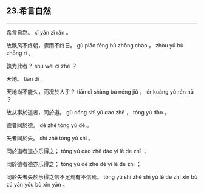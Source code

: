 ## 23.希言自然
---


<ruby><rbc><rb> 希言自然。 </rb></rbc>
  <rtc><rt> xī  yán  zì  rán 。</rt></rtc>
</ruby>

<ruby><rbc><rb> 故飘风不终朝，骤雨不终日。 </rb></rbc>
  <rtc><rt> gù  piāo  fēng  bù  zhōng  cháo ， zhòu  yǔ  bù  zhōng  rì 。</rt></rtc>
</ruby>

<ruby><rbc><rb> 孰为此者？ </rb></rbc>
  <rtc><rt> shú  wèi  cǐ  zhě ？</rt></rtc>
</ruby>

<ruby><rbc><rb> 天地。 </rb></rbc>
  <rtc><rt> tiān  dì 。</rt></rtc>
</ruby>

<ruby><rbc><rb> 天地尚不能久，而况於人乎？ </rb></rbc>
  <rtc><rt> tiān  dì  shàng  bù  néng  jiǔ ， ér  kuàng  yú  rén  hū ？</rt></rtc>
</ruby>

<ruby><rbc><rb> 故从事於道者，同於道。 </rb></rbc>
  <rtc><rt> gù  cóng  shì  yú  dào  zhě ， tóng  yú  dào 。</rt></rtc>
</ruby>

<ruby><rbc><rb> 德者同於德。 </rb></rbc>
  <rtc><rt> dé  zhě  tóng  yú  dé 。</rt></rtc>
</ruby>

<ruby><rbc><rb> 失者同於失。 </rb></rbc>
  <rtc><rt> shī  zhě  tóng  yú  shī 。</rt></rtc>
</ruby>

<ruby><rbc><rb> 同於道者道亦乐得之； </rb></rbc>
  <rtc><rt> tóng  yú  dào  zhě  dào  yì  lè  de  zhī ；</rt></rtc>
</ruby>

<ruby><rbc><rb> 同於德者德亦乐得之； </rb></rbc>
  <rtc><rt> tóng  yú  dé  zhě  dé  yì  lè  de  zhī ；</rt></rtc>
</ruby>

<ruby><rbc><rb> 同於失者失於乐得之信不足焉有不信焉。 </rb></rbc>
  <rtc><rt> tóng  yú  shī  zhě  shī  yú  lè  de  zhī  xìn  bù  zú  yān  yǒu  bù  xìn  yān 。</rt></rtc>
</ruby>

<ruby><rbc><rb>   </rb></rbc>
  <rtc><rt> </rt></rtc>
</ruby>

